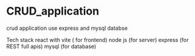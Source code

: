 # CRUD_application

crud application use express and mysql databse

Tech stack
react with vite ( for frontend)
node js (for server)
express (for REST full apis)
mysql (for database)
